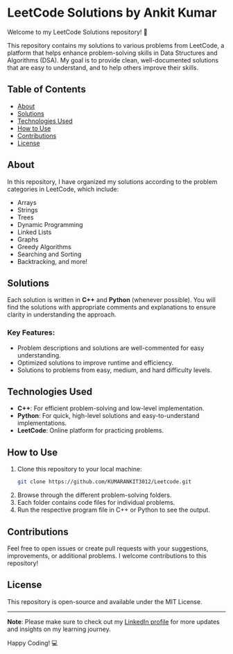 # LeetCode Solutions by Ankit Kumar

Welcome to my LeetCode Solutions repository! 🚀

This repository contains my solutions to various problems from LeetCode, a platform that helps enhance problem-solving skills in Data Structures and Algorithms (DSA). My goal is to provide clean, well-documented solutions that are easy to understand, and to help others improve their skills.

## Table of Contents
- [About](#about)
- [Solutions](#solutions)
- [Technologies Used](#technologies-used)
- [How to Use](#how-to-use)
- [Contributions](#contributions)
- [License](#license)

## About
In this repository, I have organized my solutions according to the problem categories in LeetCode, which include:
- Arrays
- Strings
- Trees
- Dynamic Programming
- Linked Lists
- Graphs
- Greedy Algorithms
- Searching and Sorting
- Backtracking, and more!

## Solutions
Each solution is written in **C++** and **Python** (whenever possible). You will find the solutions with appropriate comments and explanations to ensure clarity in understanding the approach.

### Key Features:
- Problem descriptions and solutions are well-commented for easy understanding.
- Optimized solutions to improve runtime and efficiency.
- Solutions to problems from easy, medium, and hard difficulty levels.

## Technologies Used
- **C++**: For efficient problem-solving and low-level implementation.
- **Python**: For quick, high-level solutions and easy-to-understand implementations.
- **LeetCode**: Online platform for practicing problems.

## How to Use
1. Clone this repository to your local machine:
    ```bash
    git clone https://github.com/KUMARANKIT3012/Leetcode.git
    ```
2. Browse through the different problem-solving folders.
3. Each folder contains code files for individual problems.
4. Run the respective program file in C++ or Python to see the output.

## Contributions
Feel free to open issues or create pull requests with your suggestions, improvements, or additional problems. I welcome contributions to this repository!

## License
This repository is open-source and available under the MIT License.

---

**Note**: Please make sure to check out my [LinkedIn profile](https://www.linkedin.com/in/ankitkumarsist/) for more updates and insights on my learning journey.

Happy Coding! 💻
